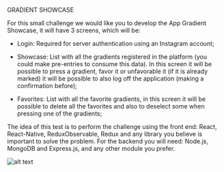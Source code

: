 GRADIENT SHOWCASE

For this small challenge we would like you to develop the App Gradient Showcase, it will have 3 screens, which will be:

* Login: Required for server authentication using an Instagram account;

* Showcase: List with all the gradients registered in the platform (you could make pre-entries to consume this data). In this screen it will be possible to press a gradient, favor it or unfavorable it (if it is already marked) it will be possible to also log off the application (making a confirmation before);

* Favorites: List with all the favorite gradients, in this screen it will be possible to delete all the favorites and also to deselect some when pressing one of the gradients;

The idea of ​​this test is to perform the challenge using the front end: React, React-Native, ReduxObservable, Redux and any library you believe is important to solve the problem.
For the backend you will need: Node.js, MongoDB and Express.js, and any other module you prefer.


![alt text](http://i.imgur.com/hpHL1FY.jpg)